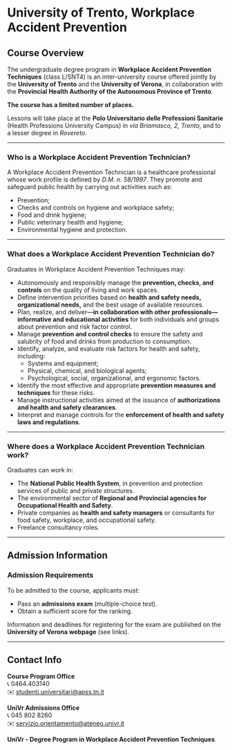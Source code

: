 # University of Trento, Workplace Accident Prevention

## Course Overview

The undergraduate degree program in **Workplace Accident Prevention Techniques** (class L/SNT4) is an inter-university course offered jointly by the **University of Trento** and the **University of Verona**, in collaboration with the **Provincial Health Authority of the Autonomous Province of Trento**.

**The course has a limited number of places.**

Lessons will take place at the **Polo Universitario delle Professioni Sanitarie** (Health Professions University Campus) in *via Briamasco, 2, Trento*, and to a lesser degree in *Rovereto*.

---

### Who is a Workplace Accident Prevention Technician?

A Workplace Accident Prevention Technician is a healthcare professional whose work profile is defined by *D.M. n. 58/1997*. They promote and safeguard public health by carrying out activities such as:

- Prevention;
- Checks and controls on hygiene and workplace safety;
- Food and drink hygiene;
- Public veterinary health and hygiene;
- Environmental hygiene and protection.

---

### What does a Workplace Accident Prevention Technician do?

Graduates in Workplace Accident Prevention Techniques may:

- Autonomously and responsibly manage the **prevention, checks, and controls** on the quality of living and work spaces.
- Define intervention priorities based on **health and safety needs, organizational needs,** and the best usage of available resources.
- Plan, realize, and deliver—**in collaboration with other professionals—informative and educational activities** for both individuals and groups about prevention and risk factor control.
- Manage **prevention and control checks** to ensure the safety and salubrity of food and drinks from production to consumption.
- Identify, analyze, and evaluate risk factors for health and safety, including:
  - Systems and equipment;
  - Physical, chemical, and biological agents;
  - Psychological, social, organizational, and ergonomic factors.
- Identify the most effective and appropriate **prevention measures and techniques** for these risks.
- Manage instructional activities aimed at the issuance of **authorizations and health and safety clearances**.
- Interpret and manage controls for the **enforcement of health and safety laws and regulations**.

---

### Where does a Workplace Accident Prevention Technician work?

Graduates can work in:

- The **National Public Health System**, in prevention and protection services of public and private structures.
- The environmental sector of **Regional and Provincial agencies for Occupational Health and Safety**.
- Private companies as **health and safety managers** or consultants for food safety, workplace, and occupational safety.
- Freelance consultancy roles.

---

## Admission Information

### Admission Requirements

To be admitted to the course, applicants must:

- Pass an **admissions exam** (multiple-choice test).
- Obtain a sufficient score for the ranking.

Information and deadlines for registering for the exam are published on the **University of Verona webpage** (see links).

---

## Contact Info

**Course Program Office**  
📞 0464.403140  
✉️ [studenti.universitari@apss.tn.it](mailto:studenti.universitari@apss.tn.it)

**UniVr Admissions Office**  
📞 045 802 8260  
✉️ [servizio.orientamento@ateneo.univr.it](mailto:servizio.orientamento@ateneo.univr.it)  

**UniVr - Degree Program in Workplace Accident Prevention Techniques**
